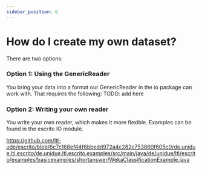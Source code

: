 ```yaml
---
sidebar_position: 6
---
```


# How do I create my own dataset?

There are two options:

### Option 1: Using the GenericReader
 You bring your data into a format our GenericReader in the io package can work with. That requires the following:
       TODO: add here

### Option 2: Writing your own reader

You write your own reader, which makes it more flexible. Examples can be found in the escrito IO module.

https://github.com/ltl-ude/escrito/blob/6c7c168ef44f6bbedd972a4c282c753860f605c0/de.unidue.ltl.escrito/de.unidue.ltl.escrito.examples/src/main/java/de/unidue/ltl/escrito/examples/basicexamples/shortanswer/WekaClassificationExample.java 